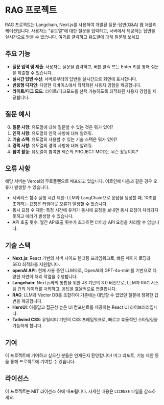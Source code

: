 # RAG 프로젝트

RAG 프로젝트는 Langchain, Next.js를 사용하여 개발된 질문-답변(Q&A) 웹 애플리케이션입니다. 사용자는 "유도열"에 대한 질문을 입력하고, 서버에서 제공하는 답변을 실시간으로 받을 수 있습니다. [여기를 클릭하고 유도열에 대해 질문해 보세요](https://doyeol-rag.vercel.app/)

## 주요 기능

- **질문 입력 및 제출**: 사용자는 질문을 입력하고, 버튼 클릭 또는 Enter 키를 통해 질문을 제출할 수 있습니다.
- **실시간 답변 수신**: 서버로부터의 답변을 실시간으로 화면에 표시합니다.
- **반응형 디자인**: 다양한 디바이스에서 최적화된 사용자 경험을 제공합니다.
- **라이트/다크 모드**: 라이트/다크모드를 선택 가능하도록 최적화된 사용자 경험을 제공합니다.

## 질문 예시

0. **질문 사항**: 유도열에 대해 질문할 수 있는 것은 뭐가 있어?
1. **인적 사항**: 유도열의 인적 사항에 대해 알려줘.
2. **기술 스택**: 유도열의 사용할 수 있는 기술 스택은 뭐가 있어?
3. **경력 사항**: 유도열의 경력 사항에 대해 알려줘.
4. **참여 활동**: 유도열이 참여한 넥슨의 PROJECT MOD는 무슨 활동이야?

## 오류 사항
해당 서버는 Vercel의 무료플랜으로 배포되고 있습니다. 이로인해 다음과 같은 경우 오류가 발생할 수 있습니다.
- 서버리스 함수 실행 시간 제한: LLM과 LangChain으로 응답을 생성할 때, 10초를 초과하는 요청은 타임아웃 오류가 발생할 수 있습니다.
- 동시 요청 수 제한: 특정 시간에 유저가 동시에 요청을 보내면 동시 요청이 처리되지 못하고 에러가 발생할 수 있습니다.
- API 호출 횟수: 월간 API호출 횟수가 초과하면 더이상 API 요청을 처리할 수 없습니다.

## 기술 스택

- **Next.js**: React 기반의 서버 사이드 렌더링 프레임워크로, 빠른 페이지 로딩과 SEO 최적화를 지원합니다.
- **openAI API**: 현재 사용 중인 LLM으로, OpenAI의 GPT-4o-mini를 기반으로 다양한 자연어 처리 작업을 수행합니다.
- **Langchain**: Next.js와의 통합을 위한 JS 기반의 3.0 버전으로, LLM과 RAG 시스템 간의 데이터를 처리하고, 응답을 효율적으로 연결합니다.
- **RAG**: LLM과 Vector DB를 조합하여 기존에는 대답할 수 없었던 질문에 정확한 답변을 제공합니다.
- **HeroUI**: 아름답고 접근성 높은 UI 컴포넌트를 제공하는 React UI 라이브러리입니다.
- **Tailwind CSS**: 유틸리티 기반의 CSS 프레임워크로, 빠르고 효율적인 스타일링을 가능하게 합니다.


## 기여

이 프로젝트에 기여하고 싶으신 분들은 언제든지 환영합니다! 버그 리포트, 기능 제안 등을 통해 프로젝트에 기여할 수 있습니다.

## 라이선스

이 프로젝트는 MIT 라이선스 하에 배포됩니다. 자세한 내용은 `LICENSE` 파일을 참조하세요.
